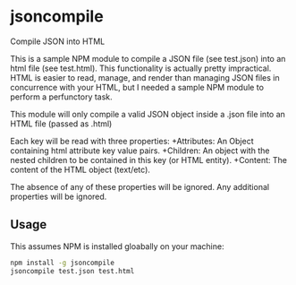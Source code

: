 jsoncompile
===========

Compile JSON into HTML

This is a sample NPM module to compile a JSON file (see test.json) into an html file (see test.html).
This functionality is actually pretty impractical. HTML is easier to read, manage, and render than managing JSON files in concurrence with your HTML, but I needed a sample NPM module to perform a perfunctory task.

This module will only compile a valid JSON object inside a .json file into an HTML file (passed as .html)

Each key will be read with three properties:
+Attributes: An Object containing html attribute key value pairs.
+Children: An object with the nested children to be contained in this key (or HTML entity).
+Content: The content of the HTML object (text/etc).

The absence of any of these properties will be ignored. Any additional properties will be ignored.

## Usage

This assumes NPM is installed gloabally on your machine:

```bash 
npm install -g jsoncompile
jsoncompile test.json test.html
```
